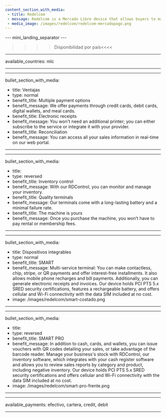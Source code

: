 ```yaml
---
content_section_with_media: 
 - title: Redelcom
 - message: Redelcom is a Mercado Libre device that allows buyers to make in-person payments quickly and securely using credit cards, debit cards, cash, or digital wallets. Furthermore, using Redelcom, it is possible to offer installment plans with or without interest, and depending on the device, effortlessly manage and update the store's inventory.
 - media_image: /images/redelcom/redelcom-mercadopago.png
---
```


--- mini_landing_separator ---

>>>> Disponibilidad por país<<<<
---
available_countries: mlc

---

---
bullet_section_with_media: 
 - title: Ventajas
 - type: normal
 - benefit_title: Multiple payment options
 - benefit_message: We offer payments through credit cards, debit cards, digital wallets, and meal cards.
 - benefit_title: Electronic receipts
 - benefit_message: You won't need an additional printer; you can either subscribe to the service or integrate it with your provider.
 - benefit_title: Reconciliation
 - benefit_message: You can access all your sales information in real-time on our web portal.
---

---
bullet_section_with_media: 
 - title: 
 - type: reversed
 - benefit_title: Inventory control
 - benefit_message: With our RDControl, you can monitor and manage your inventory.
 - benefit_title: Quality terminals
 - benefit_message: Our terminals come with a long-lasting battery and a minimal failure rate.
 - benefit_title: The machine is yours
 - benefit_message: Once you purchase the machine, you won’t have to pay rental or membership fees.
---

---
bullet_section_with_media:
 - title: Dispositivos integrables
 - type: normal
 - benefit_title: SMART
 - benefit_message: Multi-service terminal: You can make contactless, chip, stripe, or QR payments and offer interest-free installments. It also allows mobile phone recharges and bill payments. Additionally, you can generate electronic receipts and invoices. Our device holds PCI PTS 5.x SRED security certifications, features a rechargeable battery, and offers cellular and Wi-Fi connectivity with the data SIM included at no cost. 
 - image: /images/redelcom/smart-costado.png
---

---
bullet_section_with_media:
 - title: 
 - type: reversed
 - benefit_title: SMART PRO
 - benefit_message: In addition to cash, cards, and wallets, you can issue vouchers with QR codes detailing your sales, or take advantage of the barcode reader. Manage your business's stock with RDControl, our inventory software, which integrates with your cash register software and allows you to review sales reports by category and product, including negative inventory. Our device holds PCI PTS 5.x SRED security certifications and offers cellular and Wi-Fi connectivity with the data SIM included at no cost.
 - image: /images/redelcom/smart-pro-frente.png
---

---
available_payments: efectivo, cartera, credit, debit

----